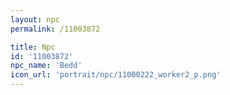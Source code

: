 ```yaml
---
layout: npc
permalink: /11003872

title: Npc
id: '11003872'
npc_name: 'Bedd'
icon_url: 'portrait/npc/11000222_worker2_p.png'
---
```

